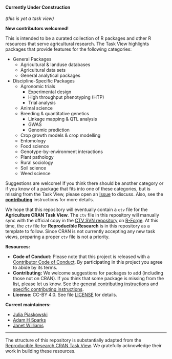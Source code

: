#### Currently Under Construction

*(this is yet a task view)*

**New contributors welcomed!**

This is intended to be a curated collection of R packages and other R resources that serve agricultural research. The Task View highlights packages that provide features for the following categories:

* General Packages   
  * Agricultural & landuse databases   
  * Agricultural data sets  
  * General analytical packages  
* Discipline-Specific Packages  
  * Agronomic trials  
      * Experimental design   
      * High throughput phenotyping (HTP)   
      * Trial analysis
  * Animal science  
  * Breeding & quantitative genetics  
    * Linkage mapping & QTL analysis   
    * GWAS  
    * Genomic prediction   
  * Crop growth models & crop modelling  
  * Entomology  
  * Food science  
  * Genotype-by-environment interactions  
  * Plant pathology  
  * Rural sociology  
  * Soil science  
  * Weed science  

Suggestions are welcome! If you think there should be another category or if you know of a package that fits into one of these categories, but is missing from the Task View, please open an [Issue][new-issue] to discuss. Also, see the **[contributing](.github/CONTRIBUTING.md)** instructions for more details. 

[new-issue]: https://github.com/jpiaskowski/ctv-agriculture/issues/new?template=package_suggestion.md

We hope that this repository will eventually contain a `ctv` file for the **Agriculture CRAN Task View**.
The `ctv` file in this repository will manually sync with the official copy in the [CTV SVN repository][ctv-svn] on [R-Forge][]. At this time, the `ctv` file for **Reproducible Research** is in this repository as a template to follow. Since CRAN is not currently accepting any new task views, preparing a proper `ctv` file is not a priority. 

[ctv-svn]: https://r-forge.r-project.org/projects/ctv/

[R-Forge]: https://r-forge.r-project.org/


**Resources:**

* **Code of Conduct:** Please note that this project is released with a
[Contributor Code of Conduct](.github/CODE_OF_CONDUCT.md). By participating in this
project you agree to abide by its terms.
* **Contributing:** We welcome suggestions for packages to add (including those not on CRAN). If you think that some package is missing from the list, please let us know. See the [general contributing instructions](https://github.com/cran-task-views/ctv/blob/main/Contributing.md) and
[specific contributing instructions](.github/CONTRIBUTING.md). 
* **License:** CC-BY 4.0. See file [LICENSE](.github/LICENSE) for details.

**Current maintainers:**

* [Julia Piaskowski](@jpiaskowski)
* [Adam H Sparks](@adamhsparks)
* [Janet Williams](@janetw)


---------------------------------

The structure of this repository is substantially adapted from the [Reproducible Research CRAN Task View](https://github.com/jdblischak/reproducible-research-ctv). We gratefully acknowledge their work in building these resources.  

